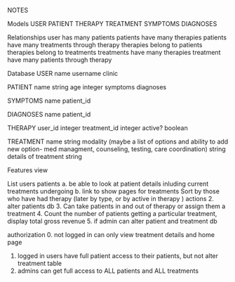 NOTES

Models 
USER PATIENT THERAPY TREATMENT SYMPTOMS DIAGNOSES

Relationships 
user has many patients 
patients have many therapies 
patients have many treatments through therapy 
therapies belong to patients 
therapies belong to treatments 
treatments have many therapies 
treatment have many patients through therapy

Database 
USER name username clinic

PATIENT 
name string age integer symptoms diagnoses

SYMPTOMS 
name patient_id

DIAGNOSES 
name patient_id

THERAPY
user_id integer treatment_id integer active? boolean

TREATMENT 
name string 
modality (maybe a list of options and ability to add new option- med managment, counseling, testing, care coordination) string 
details of treatment string

Features view

List users patients 
a. be able to look at patient details inluding current treatments undergoing 
b. link to show pages for treatments
Sort by those who have had therapy (later by type, or by active in therapy )
actions 
2. alter patients db 
3. Can take patients in and out of therapy or assign them a treatment 
4. Count the number of patients getting a particular treatment, display total gross revenue 
5. if admin can alter patient and treatment db

authorization 
0. not logged in can only view treatment details and home page
1. logged in users have full patient access to their patients, but not alter treatment table
2. admins can get full access to ALL patients and ALL treatments